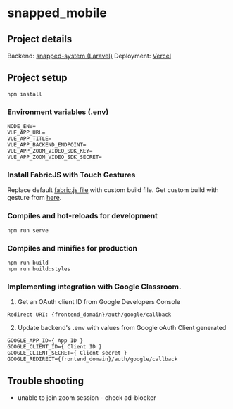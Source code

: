 # snapped_mobile

## Project details

Backend: [snapped-system (Laravel)](https://gitlab.com/boneyboneventures/snapped/snapped-system)
Deployment: [Vercel](https://vercel.com/bbv)

## Project setup
```
npm install
```

### Environment variables (.env)
```
NODE_ENV=
VUE_APP_URL=
VUE_APP_TITLE=
VUE_APP_BACKEND_ENDPOINT=
VUE_APP_ZOOM_VIDEO_SDK_KEY=
VUE_APP_ZOOM_VIDEO_SDK_SECRET=
```

### Install FabricJS with Touch Gestures
Replace default [fabric.js file]((../node_modules/fabric/dist/fabric.js)) with custom build file.
Get custom build with gesture from [here](http://fabricjs.com/build/).

### Compiles and hot-reloads for development
```
npm run serve
```

### Compiles and minifies for production
```
npm run build
npm run build:styles
```

### Implementing integration with Google Classroom.

1) Get an OAuth client ID from Google Developers Console

```
Redirect URI: {frontend_domain}/auth/google/callback
```

2) Update backend's .env with values from Google oAuth Client generated

```
GOOGLE_APP_ID={ App ID }
GOOGLE_CLIENT_ID={ Client ID }
GOOGLE_CLIENT_SECRET={ Client secret }
GOOGLE_REDIRECT={frontend_domain}/auth/google/callback
```

## Trouble shooting

* unable to join zoom session - check ad-blocker
